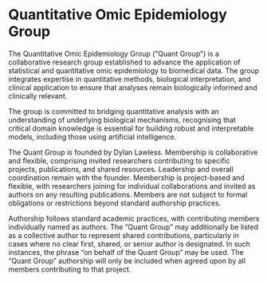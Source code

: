 # Quantitative Omic Epidemiology Group

The Quantitative Omic Epidemiology Group ("Quant Group") is a collaborative research group established to advance the application of statistical and quantitative omic epidemiology to biomedical data. The group integrates expertise in quantitative methods, biological interpretation, and clinical application to ensure that analyses remain biologically informed and clinically relevant.  

The group is committed to bridging quantitative analysis with an understanding of underlying biological mechanisms, recognising that critical domain knowledge is essential for building robust and interpretable models, including those using artificial intelligence.  

The Quant Group is founded by Dylan Lawless. Membership is collaborative and flexible, comprising invited researchers contributing to specific projects, publications, and shared resources. Leadership and overall coordination remain with the founder. Membership is project-based and flexible, with researchers joining for individual collaborations and invited as authors on any resulting publications. Members are not subject to formal obligations or restrictions beyond standard authorship practices.

Authorship follows standard academic practices, with contributing members individually named as authors. The “Quant Group” may additionally be listed as a collective author to represent shared contributions, particularly in cases where no clear first, shared, or senior author is designated. In such instances, the phrase “on behalf of the Quant Group” may be used. The “Quant Group” authorship will only be included when agreed upon by all members contributing to that project.

